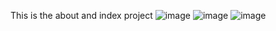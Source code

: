 This is the about and index project
![image](https://github.com/user-attachments/assets/173167fb-f67a-43d0-bf30-dfc0bbb77b94)
![image](https://github.com/user-attachments/assets/a161c1cf-54f1-42b0-bb3c-3b32a79c8605)
![image](https://github.com/user-attachments/assets/0bf8d0e7-3162-4eb5-9b4b-2f6b469c965e)
